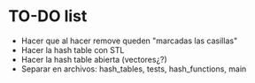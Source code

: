 # TO-DO list
- Hacer que al hacer remove queden "marcadas las casillas"
- Hacer la hash table con STL
- Hacer la hash table abierta (vectores¿?)
- Separar en archivos: hash_tables, tests, hash_functions, main